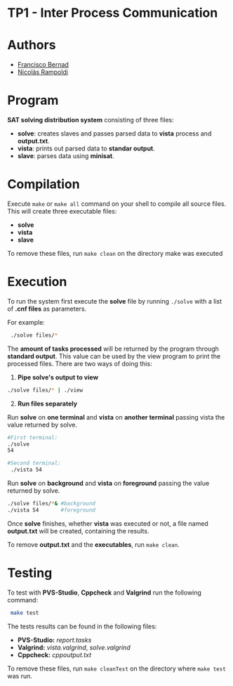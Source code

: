 # TP1 - Inter Process Communication

# Authors
- [Francisco Bernad](https://github.com/FrBernad)
- [Nicolás Rampoldi](https://github.com/NicolasRampoldi) 

# Program
**SAT solving distribution system** consisting of three files:
  + **solve**: creates slaves and passes parsed data to **vista** process and **output.txt**.
  + **vista**: prints out parsed data to **standar output**.
  + **slave**: parses data using **minisat**.
  
# Compilation

Execute `make` or `make all` command on your shell to compile all source files.
This will create three executable files: 
  + **solve**
  + **vista**
  + **slave**
  
To remove these files, run `make clean` on the directory make was executed
  
# Execution

To run the system first execute the **solve** file by running `./solve` with a list of **.cnf files** as parameters. 

For example: 
```bash
 ./solve files/*
```
The **amount of tasks processed** will be returned by the program through **standard output**. This value can be used by the view program to print the processed files. 
There are two ways of doing this:
1. **Pipe solve's output to view**
   
```bash
./solve files/* | ./view
```
2. **Run files separately**

Run **solve** on **one terminal** and **vista** on **another terminal** passing vista the value returned by solve.
   
```bash
#First terminal:
./solve
54
```

```bash
#Second terminal:
 ./vista 54
```
Run **solve** on **background** and **vista** on **foreground** passing the value returned by solve.
  
```bash
./solve files/*& #background
./vista 54       #foreground
```

Once **solve** finishes, whether **vista** was executed or not, a file named **output.txt** will be created, containing the results.

To remove **output.txt**  and the **executables**, run `make clean`.

# Testing
To test with **PVS-Studio**, **Cppcheck** and **Valgrind** run the following command:
```bash
 make test
```
The tests results can be found in the following files:
 * **PVS-Studio:** *report.tasks*
 * **Valgrind:** *vista.valgrind*, *solve.valgrind*
 * **Cppcheck:** *cppoutput.txt*

To remove these files,  run `make cleanTest` on the directory where `make test` was run.